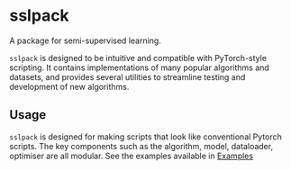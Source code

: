# sslpack

A package for semi-supervised learning.

`sslpack` is designed to be intuitive and compatible with PyTorch-style scripting.
It contains implementations of many popular algorithms and datasets, and provides several utilities to streamline testing and development of
new algorithms.

## Usage

`sslpack` is designed for making scripts that look like conventional Pytorch scripts. The key components such as the algorithm, model, dataloader, optimiser are all modular. See the examples available in [Examples](https://github.com/nhamid289/sslpack/tree/main/examples)

